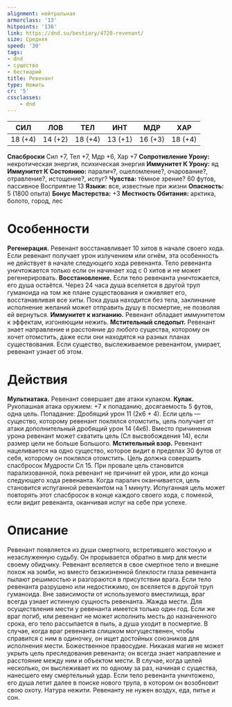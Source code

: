 ```yaml
---
alignment: нейтральная
armorclass: '13'
hitpoints: '136'
link: https://dnd.su/bestiary/4720-revenant/
size: Средняя
speed: '30'
tags:
- dnd
- существо
- бестиарий
title: Ревенант
type: Нежить
cr: '5'
cssclasses:
    - dnd
---
```



| СИЛ | ЛОВ | ТЕЛ | ИНТ | МДР | ХАР |
|---|---|---|---|---|---|
| 18 (+4) | 14 (+2) | 18 (+4) | 13 (+1) | 16 (+3) | 18 (+4) |
**Спасброски** Сил +7, Тел +7, Мдр +6, Хар +7
**Сопротивление Урону:** некротическая энергия, психическая энергия
**Иммунитет К Урону:** яд
**Иммунитет К Состоянию:** паралич?, ошеломление?, очарование?, отравление?, истощение?, испуг?
**Чувства:** тёмное зрение? 60 футов, пассивное Восприятие 13
**Языки:** все, известные при жизни
**Опасность:** 5 (1800 опыта)
**Бонус Мастерства:** +3
**Местность Обитания:** арктика, болото, город, лес


# Особенности
**Регенерация.** Ревенант восстанавливает 10 хитов в начале своего хода. Если ревенант получает урон излучением или огнём, эта особенность не действует в начале следующего хода ревенанта. Тело ревенанта уничтожается только если он начинает ход с 0 хитов и не может регенерировать.
**Восстановление.** Если тело ревенанта уничтожается, его душа остаётся. Через 24 часа душа вселяется в другой труп гуманоида на том же плане существования и оживляет его, восстанавливая все хиты. Пока душа находится без тела, заклинание исполнение желаний может отправить душу в посмертие, не позволяя ей вернуться.
**Иммунитет к изгнанию.** Ревенант обладает иммунитетом к эффектам, изгоняющим нежить.
**Мстительный следопыт.** Ревенант знает направление и расстояние до любого существа, которому он хочет отомстить, даже если они находятся на разных планах существования. Если существо, выслеживаемое ревенантом, умирает, ревенант узнает об этом.


# Действия
**Мультиатака.** Ревенант совершает две атаки кулаком.
**Кулак.** Рукопашная атака оружием: +7 к попаданию, досягаемость 5 футов, одна цель. Попадание: Дробящий урон 11 (2к6 + 4). Если цель — существо, которому ревенант поклялся отомстить, цель получает от атаки дополнительный дробящий урон 14 (4к6). Вместо причинения урона ревенант может схватить цель (Сл высвобождения 14), если размер цели не больше Большого.
**Мстительный взор.** Ревенант нацеливается на одно существо, которое видит в пределах 30 футов от себя, которому он поклялся отомстить. Цель должна совершить спасбросок Мудрости Сл 15. При провале цель становится парализованной, пока ревенант не причинит ей урон, или до конца следующего хода ревенанта. Когда паралич оканчивается, цель становится испуганной ревенантом на 1 минуту. Испуганная цель может повторять этот спасбросок в конце каждого своего хода, с помехой, если видит ревенанта, оканчивая испуг на себе при успехе.


# Описание
Ревенант появляется из души смертного, встретившего жестокую и незаслуженную судьбу. Он прорывается обратно в мир для мести своему обидчику. Ревенант вселяется в свое смертное тело и внешне похож на зомби, но вместо безжизненной блеклости глаза ревенанта пылают решимостью и разгораются в присутствии врага. Если тело ревенанта разрушено или недостижимо, он вселяется в другой труп гуманоида. Вне зависимости от используемого вместилища, враг всегда узнает истинную сущность ревенанта. Жажда мести. Для осуществления мести у ревенанта имеется только один год. Если же враг погиб, или ревенант не может исполнить месть до назначенного срока, его тело рассыпается в пыль, а душа уходит в посмертие. В случае, когда враг ревенанта слишком могущественен, чтобы справится с ним в одиночку, он ищет достойных союзников для исполнения мести. Божественное правосудие. Никакая магия не может укрыть цель преследования ревенанта; он всегда знает направление и расстояние между ним и объектом мести. В случае, когда целей несколько, он выслеживает их по одному за раз, начиная с существа, нанесшего ему смертельный удар. Если тело ревенанта уничтожено, его душа летит далее в поиске нового трупа, в котором он возобновит свою охоту. Натура нежити. Ревенанту не нужен воздух, еда, питье и сон.